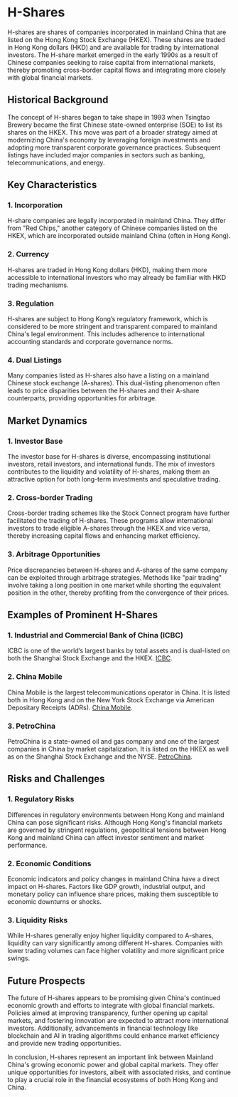 # H-Shares

H-shares are shares of companies incorporated in mainland China that are listed on the Hong Kong Stock Exchange (HKEX). These shares are traded in Hong Kong dollars (HKD) and are available for trading by international investors. The H-share market emerged in the early 1990s as a result of Chinese companies seeking to raise capital from international markets, thereby promoting cross-border capital flows and integrating more closely with global financial markets.

## Historical Background

The concept of H-shares began to take shape in 1993 when Tsingtao Brewery became the first Chinese state-owned enterprise (SOE) to list its shares on the HKEX. This move was part of a broader strategy aimed at modernizing China's economy by leveraging foreign investments and adopting more transparent corporate governance practices. Subsequent listings have included major companies in sectors such as banking, telecommunications, and energy.

## Key Characteristics

### 1. Incorporation

H-share companies are legally incorporated in mainland China. They differ from "Red Chips," another category of Chinese companies listed on the HKEX, which are incorporated outside mainland China (often in Hong Kong).

### 2. Currency

H-shares are traded in Hong Kong dollars (HKD), making them more accessible to international investors who may already be familiar with HKD trading mechanisms.

### 3. Regulation

H-shares are subject to Hong Kong’s regulatory framework, which is considered to be more stringent and transparent compared to mainland China's legal environment. This includes adherence to international accounting standards and corporate governance norms.

### 4. Dual Listings

Many companies listed as H-shares also have a listing on a mainland Chinese stock exchange (A-shares). This dual-listing phenomenon often leads to price disparities between the H-shares and their A-share counterparts, providing opportunities for arbitrage.

## Market Dynamics

### 1. Investor Base

The investor base for H-shares is diverse, encompassing institutional investors, retail investors, and international funds. The mix of investors contributes to the liquidity and volatility of H-shares, making them an attractive option for both long-term investments and speculative trading.

### 2. Cross-border Trading

Cross-border trading schemes like the Stock Connect program have further facilitated the trading of H-shares. These programs allow international investors to trade eligible A-shares through the HKEX and vice versa, thereby increasing capital flows and enhancing market efficiency.

### 3. Arbitrage Opportunities

Price discrepancies between H-shares and A-shares of the same company can be exploited through arbitrage strategies. Methods like "pair trading" involve taking a long position in one market while shorting the equivalent position in the other, thereby profiting from the convergence of their prices.

## Examples of Prominent H-Shares

### 1. **Industrial and Commercial Bank of China (ICBC)**

ICBC is one of the world’s largest banks by total assets and is dual-listed on both the Shanghai Stock Exchange and the HKEX. [ICBC](https://www.icbc.com.cn/icbc). 

### 2. **China Mobile** 

China Mobile is the largest telecommunications operator in China. It is listed both in Hong Kong and on the New York Stock Exchange via American Depositary Receipts (ADRs). [China Mobile](https://www.chinamobileltd.com).

### 3. **PetroChina**

PetroChina is a state-owned oil and gas company and one of the largest companies in China by market capitalization. It is listed on the HKEX as well as on the Shanghai Stock Exchange and the NYSE. [PetroChina](http://www.petrochina.com.cn).

## Risks and Challenges

### 1. Regulatory Risks

Differences in regulatory environments between Hong Kong and mainland China can pose significant risks. Although Hong Kong's financial markets are governed by stringent regulations, geopolitical tensions between Hong Kong and mainland China can affect investor sentiment and market performance.

### 2. Economic Conditions

Economic indicators and policy changes in mainland China have a direct impact on H-shares. Factors like GDP growth, industrial output, and monetary policy can influence share prices, making them susceptible to economic downturns or shocks.

### 3. Liquidity Risks

While H-shares generally enjoy higher liquidity compared to A-shares, liquidity can vary significantly among different H-shares. Companies with lower trading volumes can face higher volatility and more significant price swings.

## Future Prospects

The future of H-shares appears to be promising given China's continued economic growth and efforts to integrate with global financial markets. Policies aimed at improving transparency, further opening up capital markets, and fostering innovation are expected to attract more international investors. Additionally, advancements in financial technology like blockchain and AI in trading algorithms could enhance market efficiency and provide new trading opportunities.

In conclusion, H-shares represent an important link between Mainland China's growing economic power and global capital markets. They offer unique opportunities for investors, albeit with associated risks, and continue to play a crucial role in the financial ecosystems of both Hong Kong and China.